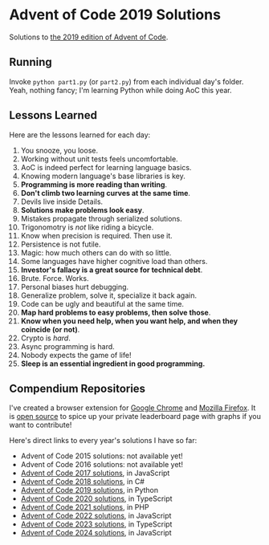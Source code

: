 # Advent of Code 2019 Solutions

Solutions to [the 2019 edition of Advent of Code](https://adventofcode.com/2019).

## Running

Invoke `python part1.py` (or `part2.py`) from each individual day's folder.
Yeah, nothing fancy; I'm learning Python while doing AoC this year.

## Lessons Learned

Here are the lessons learned for each day:

1. You snooze, you loose.
2. Working without unit tests feels uncomfortable.
3. AoC is indeed perfect for learning language basics.
4. Knowing modern language's base libraries is key.
5. **Programming is more reading than writing**.
6. **Don't climb two learning curves at the same time**.
7. Devils live inside Details.
8. **Solutions make problems look easy**.
9. Mistakes propagate through serialized solutions.
10. Trigonomotry is _not_ like riding a bicycle.
11. Know when precision is required. Then use it.
12. Persistence is not futile.
13. Magic: how much others can do with so little.
14. Some languages have higher cognitive load than others.
15. **Investor's fallacy is a great source for technical debt**.
16. Brute. Force. Works.
17. Personal biases hurt debugging.
18. Generalize problem, solve it, specialize it back again.
19. Code can be ugly and beautiful at the same time.
20. **Map hard problems to easy problems, then solve those**.
21. **Know when you need help, when you want help, and when they coincide (or not)**.
22. Crypto is _hard_.
23. Async programming is hard.
24. Nobody expects the game of life!
25. **Sleep is an essential ingredient in good programming.**

## Compendium Repositories

I've created a browser extension for [Google Chrome](https://chrome.google.com/webstore/detail/ipbomkmbokofodhhjpipflmdplipblbe) and [Mozilla Firefox](https://addons.mozilla.org/en-US/firefox/addon/advent-of-code-charts/).
It is [open source](https://github.com/jeroenheijmans/advent-of-code-charts) to spice up your private leaderboard page with graphs if you want to contribute!

Here's direct links to every year's solutions I have so far:

- Advent of Code 2015 solutions: not available yet!
- Advent of Code 2016 solutions: not available yet!
- [Advent of Code 2017 solutions](https://github.com/jeroenheijmans/advent-of-code-2017), in JavaScript
- [Advent of Code 2018 solutions](https://github.com/jeroenheijmans/advent-of-code-2018), in C#
- [Advent of Code 2019 solutions](https://github.com/jeroenheijmans/advent-of-code-2019), in Python
- [Advent of Code 2020 solutions](https://github.com/jeroenheijmans/advent-of-code-2020), in TypeScript
- [Advent of Code 2021 solutions](https://github.com/jeroenheijmans/advent-of-code-2021), in PHP
- [Advent of Code 2022 solutions](https://github.com/jeroenheijmans/advent-of-code-2022), in JavaScript
- [Advent of Code 2023 solutions](https://github.com/jeroenheijmans/advent-of-code-2023), in TypeScript
- [Advent of Code 2024 solutions](https://github.com/jeroenheijmans/advent-of-code-2024), in JavaScript
